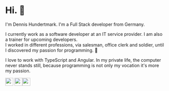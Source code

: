 <h1>Hi. 👋</h1>
<p>I'm Dennis Hundertmark. I'm a Full Stack developer from Germany.</p>
<p>I currently work as a software developer at an IT service provider. I am also a trainer for upcoming developers.<br>
I worked in different professions, via salesman, office clerk and soldier, until I discovered my passion for programming. 💚</p>
<p>I love to work with TypeScript and Angular. In my private life, the computer never stands still, because programming is not only my vocation it's more my passion.</p>
<p><a href="https://www.twitter.com/mnkyjs"><img src="https://img.shields.io/badge/twitter-%231DA1F2.svg?&style=for-the-badge&logo=twitter&logoColor=white" height=25></a> <a href="https://www.linkedin.com/in/dennis-hundertmark-636747178"><img src="https://img.shields.io/badge/linkedin-%230077B5.svg?&style=for-the-badge&logo=linkedin&logoColor=white" height=25></a><a href="https://gitlab.com/mnkyjs"><img src="https://img.shields.io/badge/gitlab-%23292961.svg?&style=for-the-badge&logo=gitlab&logoColor=white" height=25></a></p>

<!--
**mnkyjs/mnkyjs** is a ✨ _special_ ✨ repository because its `README.md` (this file) appears on your GitHub profile.

Here are some ideas to get you started:

- 🔭 I’m currently working on ...
- 🌱 I’m currently learning ...
- 👯 I’m looking to collaborate on ...
- 🤔 I’m looking for help with ...
- 💬 Ask me about ...
- 📫 How to reach me: ...
- 😄 Pronouns: ...
- ⚡ Fun fact: ...
-->
